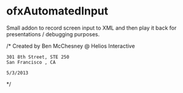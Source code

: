 ofxAutomatedInput
=================

Small addon to record screen input to XML and then play it back for presentations / debugging purposes.

/*
    Created by Ben McChesney
    @ Helios Interactive

    301 8th Street, STE 250
    San Francisco , CA

    5/3/2013
*/
